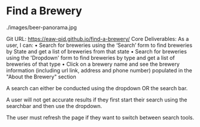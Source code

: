# Find a Brewery

./images/beer-panorama.jpg

Git URL: https://eaw-pid.github.io/find-a-brewery/
Core Deliverables:
As a user, I can:
•	Search for breweries using the ‘Search’ form to find breweries by State and get a list of breweries from that state
•	Search for breweries using the 'Dropdown' form to find breweries by type and get a list of breweries of that type
•	Click on a brewery name and see the brewery information (including url link, address and phone number) populated in the "About the Brewery" section

A search can either be conducted using the dropdown OR the search bar.

A user will not get accurate results if they first start their search using the searchbar and then use the dropdown. 

The user must refresh the page if they want to switch between search tools.
